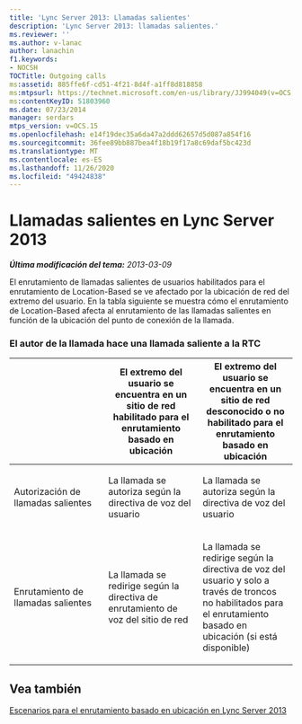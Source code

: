 ```yaml
---
title: 'Lync Server 2013: Llamadas salientes'
description: 'Lync Server 2013: llamadas salientes.'
ms.reviewer: ''
ms.author: v-lanac
author: lanachin
f1.keywords:
- NOCSH
TOCTitle: Outgoing calls
ms:assetid: 885ffe6f-cd51-4f21-8d4f-a1ff8d818858
ms:mtpsurl: https://technet.microsoft.com/en-us/library/JJ994049(v=OCS.15)
ms:contentKeyID: 51803960
ms.date: 07/23/2014
manager: serdars
mtps_version: v=OCS.15
ms.openlocfilehash: e14f19dec35a6da47a2ddd62657d5d087a854f16
ms.sourcegitcommit: 36fee89bb887bea4f18b19f17a8c69daf5bc423d
ms.translationtype: MT
ms.contentlocale: es-ES
ms.lasthandoff: 11/26/2020
ms.locfileid: "49424838"
---
```

# <a name="outgoing-calls-in-lync-server-2013"></a>Llamadas salientes en Lync Server 2013

<div data-xmlns="http://www.w3.org/1999/xhtml">

<div class="topic" data-xmlns="http://www.w3.org/1999/xhtml" data-msxsl="urn:schemas-microsoft-com:xslt" data-cs="https://msdn.microsoft.com/">

<div data-asp="https://msdn2.microsoft.com/asp">



</div>

<div id="mainSection">

<div id="mainBody">

<span> </span>

_**Última modificación del tema:** 2013-03-09_

El enrutamiento de llamadas salientes de usuarios habilitados para el enrutamiento de Location-Based se ve afectado por la ubicación de red del extremo del usuario. En la tabla siguiente se muestra cómo el enrutamiento de Location-Based afecta al enrutamiento de las llamadas salientes en función de la ubicación del punto de conexión de la llamada.

### <a name="caller-placing-an-outbound-call-to-the-pstn"></a>El autor de la llamada hace una llamada saliente a la RTC

<table>
<colgroup>
<col style="width: 33%" />
<col style="width: 33%" />
<col style="width: 33%" />
</colgroup>
<thead>
<tr class="header">
<th></th>
<th>El extremo del usuario se encuentra en un sitio de red habilitado para el enrutamiento basado en ubicación</th>
<th>El extremo del usuario se encuentra en un sitio de red desconocido o no habilitado para el enrutamiento basado en ubicación</th>
</tr>
</thead>
<tbody>
<tr class="odd">
<td><p>Autorización de llamadas salientes</p></td>
<td><p>La llamada se autoriza según la directiva de voz del usuario</p></td>
<td><p>La llamada se autoriza según la directiva de voz del usuario</p></td>
</tr>
<tr class="even">
<td><p>Enrutamiento de llamadas salientes</p></td>
<td><p>La llamada se redirige según la directiva de enrutamiento de voz del sitio de red</p></td>
<td><p>La llamada se redirige según la directiva de voz del usuario y solo a través de troncos no habilitados para el enrutamiento basado en ubicación (si está disponible)</p></td>
</tr>
</tbody>
</table>


<div>

## <a name="see-also"></a>Vea también


[Escenarios para el enrutamiento basado en ubicación en Lync Server 2013](lync-server-2013-scenarios-for-location-based-routing.md)  
  

</div>

</div>

<span> </span>

</div>

</div>

</div>

